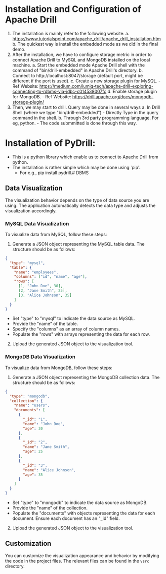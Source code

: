 # Installation and Configuration of Apache Drill
1. The installation is mainly refer to the following website:
	a. https://www.tutorialspoint.com/apache_drill/apache_drill_installation.htm
	b. The quickest way is install the embedded mode as we did in the final demo.
2. After the installation, we have to configure storage metric in order to connect Apache Drill to MySQL and MongoDB installed on the local machine.
	a. Start the embedded mode Apache Drill shell with the command of "bin/drill-embedded" in Apache Drill's directory.
	b. Connect to http://localhost:8047/storage (default port, might be different if the port is used).
	c. Create a new storage plugin for MySQL.
		- Ref Website: https://medium.com/lumiq-tech/apache-drill-exploring-connecting-to-rdbms-via-jdbc-c014538007fc
	d. Enable storage plugin for MongoDB.
		- Ref Website: https://drill.apache.org/docs/mongodb-storage-plugin/
3. Then, we may start to drill. Query may be done in several ways
	a. In Drill Shell (where we type "bin/drill-embedded")
		- Directly Type in the query command in the shell.
	b. Through 3rd party programming language. For eg, python.
		- The code submmitted is done through this way.

# Installation of PyDrill:
- This is a python library which enable us to connect to Apache Drill from python.
- The installation is rather simple which may be done using 'pip'.
	- For e.g., pip install pydrill.# DBMS
  
## Data Visualization

The visualization behavior depends on the type of data source you are using. The application automatically detects the data type and adjusts the visualization accordingly.

### MySQL Data Visualization

To visualize data from MySQL, follow these steps:

1. Generate a JSON object representing the MySQL table data. The structure should be as follows:

```json
{
  "type": "mysql",
  "table": {
    "name": "employees",
    "columns": ["id", "name", "age"],
    "rows": [
      [1, "John Doe", 30],
      [2, "Jane Smith", 25],
      [3, "Alice Johnson", 35]
    ]
  }
}
```
- Set "type" to "mysql" to indicate the data source as MySQL.
- Provide the "name" of the table.
- Specify the "columns" as an array of column names.
- Populate the "rows" with arrays representing the data for each row.
2. Upload the generated JSON object to the visualization tool.

### MongoDB Data Visualization

To visualize data from MongoDB, follow these steps:

1. Generate a JSON object representing the MongoDB collection data. The structure should be as follows:

```json
{
  "type": "mongodb",
  "collection": {
    "name": "users",
    "documents": [
      {
        "_id": "1",
        "name": "John Doe",
        "age": 30
      },
      {
        "_id": "2",
        "name": "Jane Smith",
        "age": 25
      },
      {
        "_id": "3",
        "name": "Alice Johnson",
        "age": 35
      }
    ]
  }
}
```
- Set "type" to "mongodb" to indicate the data source as MongoDB.
- Provide the "name" of the collection.
- Populate the "documents" with objects representing the data for each document. Ensure each document has an "_id" field.
2. Upload the generated JSON object to the visualization tool.
 
## Customization

You can customize the visualization appearance and behavior by modifying the code in the project files. The relevant files can be found in the `vsrc` directory.